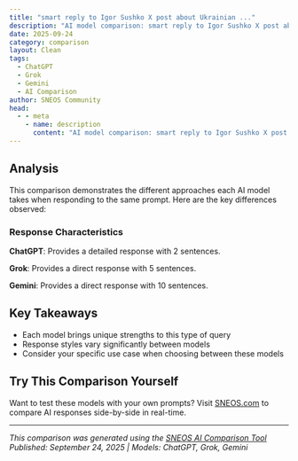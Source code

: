 ```yaml
---
title: "smart reply to Igor Sushko X post about Ukrainian ..."
description: "AI model comparison: smart reply to Igor Sushko X post about Ukrainian Russia war: 💥 Russia: Salavat Oil Refinery struck..."
date: 2025-09-24
category: comparison
layout: Clean
tags:
  - ChatGPT
  - Grok
  - Gemini
  - AI Comparison
author: SNEOS Community
head:
  - - meta
    - name: description
      content: "AI model comparison: smart reply to Igor Sushko X post about Ukrainian Russia war: 💥 Russia: Salavat Oil Refinery struck again by Ukraine in..."
---
```


<ChatComparison
  title="smart reply to Igor Sushko X post about Ukrainian ..."
  prompt="smart reply to Igor Sushko X post about Ukrainian Russia war: 💥 Russia: Salavat Oil Refinery struck again by Ukraine in occupied Republic of Bashkortostan.&#10;Refining capacity of 10 million tons per year, 200,000 barrels per day.&#10;3.6% of the total oil refining capacity of Russia."
  :responses='{
    "ChatGPT": "This strike underscores Ukraine\u0027s strategic targeting of critical infrastructure, aiming to disrupt Russia\u0027s energy capabilities and weaken its war machinery. Every hit on such a significant refinery not only impacts the economy but also sends a strong message about Ukraine\u0027s resilience and tactical precision.",
    "Grok": "Thanks for sharing, Igor. This strike on Salavat Oil Refinery highlights the significant impact on Russia\u0027s refining capacity\u20143.6% is a substantial hit. It\u2019s a stark reminder of how infrastructure is becoming a key target in this conflict. Curious to see how Russia responds to secure these critical assets. \uD83D\uDCA5\uD83C\uDDFA\uD83C\uDDE6\uD83C\uDDF7\uD83C\uDDFA",
    "Gemini": "Here are a few smart reply options to Igor Sushko\u0027s X post about the attack on the Salavat Oil Refinery:\n\n*   \u0022Another significant blow to Russian oil infrastructure. Ukraine\u0027s capabilities are clearly growing.\u0022\n*   \u0022This is a substantial hit to Russia\u0027s refining capacity. How will this impact their war efforts and economy?\u0022\n*   \u0022Striking a refinery with that capacity sends a strong message. Is this a shift in Ukraine\u0027s strategy?\u0022\n*   \u00223.  6% is a considerable portion. Russia will feel this.\u0022\n*   \u0022Do you have any further information about the extent of the damage?\u0022\n\n"
  }'
  published-date="08:45"
/>

## Analysis

This comparison demonstrates the different approaches each AI model takes when responding to the same prompt. Here are the key differences observed:

### Response Characteristics

**ChatGPT**: Provides a detailed response with 2 sentences. 

**Grok**: Provides a direct response with 5 sentences. 

**Gemini**: Provides a direct response with 10 sentences. 

## Key Takeaways

- Each model brings unique strengths to this type of query
- Response styles vary significantly between models
- Consider your specific use case when choosing between these models

## Try This Comparison Yourself

Want to test these models with your own prompts? Visit [SNEOS.com](https://sneos.com) to compare AI responses side-by-side in real-time.

---

*This comparison was generated using the [SNEOS AI Comparison Tool](https://sneos.com)*
*Published: September 24, 2025 | Models: ChatGPT, Grok, Gemini*
